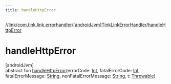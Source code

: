 ```yaml
---
title: handleHttpError
---
```

//[link](../../../index.html)/[com.tink.link.errorhandler](../index.html)/[[androidJvm]TinkLinkErrorHandler](index.html)/[handleHttpError](handle-http-error.html)



# handleHttpError



[androidJvm]\
abstract fun [handleHttpError](handle-http-error.html)(errorCode: [Int](https://kotlinlang.org/api/latest/jvm/stdlib/kotlin/-int/index.html), fatalErrorCode: [Int](https://kotlinlang.org/api/latest/jvm/stdlib/kotlin/-int/index.html), fatalErrorMessage: [String](https://kotlinlang.org/api/latest/jvm/stdlib/kotlin/-string/index.html), nonFatalErrorMessage: [String](https://kotlinlang.org/api/latest/jvm/stdlib/kotlin/-string/index.html), t: [Throwable](https://kotlinlang.org/api/latest/jvm/stdlib/kotlin/-throwable/index.html))




